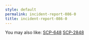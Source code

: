 ```yaml
---
style: default
permalink: incident-report-086-0
title: incident-report-086-0
---
```

You may also like:
[SCP-648](http://scp-wiki.net/scp-648)
[SCP-2848](http://scp-wiki.net/scp-2848)